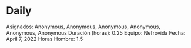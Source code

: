 # Daily

Asignados: Anonymous, Anonymous, Anonymous, Anonymous, Anonymous, Anonymous
Duración (horas): 0.25
Equipo: Nefrovida
Fecha: April 7, 2022
Horas Hombre: 1.5